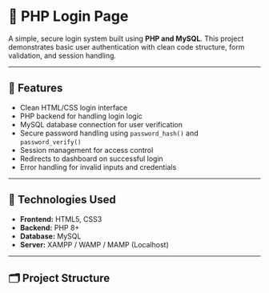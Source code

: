 # 🔐 PHP Login Page

A simple, secure login system built using **PHP and MySQL**. This project demonstrates basic user authentication with clean code structure, form validation, and session handling.

---

## 📌 Features

- Clean HTML/CSS login interface  
- PHP backend for handling login logic  
- MySQL database connection for user verification  
- Secure password handling using `password_hash()` and `password_verify()`  
- Session management for access control  
- Redirects to dashboard on successful login  
- Error handling for invalid inputs and credentials

---

## 🧱 Technologies Used

- **Frontend:** HTML5, CSS3  
- **Backend:** PHP 8+  
- **Database:** MySQL  
- **Server:** XAMPP / WAMP / MAMP (Localhost)

---

## 🗂️ Project Structure

